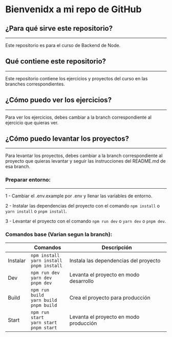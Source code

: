 # Bienvenidx a mi repo de GitHub

## ¿Para qué sirve este repositorio?

---
Este repositorio es para el curso de Backend de Node.

## Qué contiene este repositorio?

---
Este repositorio contiene los ejercicios y proyectos del curso en las
branches correspondientes.

## ¿Cómo puedo ver los ejercicios?

---
Para ver los ejercicios, debes cambiar a la branch correspondiente al
ejercicio que quieras ver.


## ¿Cómo puedo levantar los proyectos?

---
Para levantar los proyectos, debes cambiar a la branch correspondiente al
proyecto que quieras levantar y seguir las instrucciones del README.md
de esa branch.

### Preparar entorno:

---
1 - Cambiar el .env.example por .env y llenar las variables de entorno.

2 - Instalar las dependencias del proyecto con el comando `npm install` o `yarn install` o `pnpm install`.

3 - Levantar el proyecto con el comando `npm run dev` o `yarn dev` o `pnpm dev`.


### Comandos base (Varian segun la branch):

|          | Comandos                                               | Descripción                            |
|----------|--------------------------------------------------------|----------------------------------------|
| Instalar | `npm install`<br/> `yarn install` <br/> `pnpm install` | Instala las dependencias del proyecto  |
| Dev      | `npm run dev`<br/> `yarn dev` <br/> `pnpm dev`         | Levanta el proyecto en modo desarrollo |
| Build    | `npm run build`<br/> `yarn build` <br/> `pnpm build`   | Crea el proyecto para producción       |
| Start    | `npm run start`<br/> `yarn start` <br/> `pnpm start`   | Levanta el proyecto en modo producción |


